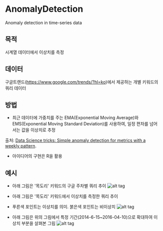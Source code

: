 # AnomalyDetection
Anomaly detection in time-series data

## 목적

시계열 데이터에서 이상치를 측정

## 데이터

구글트랜드(https://www.google.com/trends/?hl=ko)에서 제공하는 개별 키워드의 쿼리 데이터

## 방법 

- 최근 데이터에 가중치를 주는 EMA(Exponential Moving Average)와 EMS(Exponential Moving Standard Deviation)를 사용하여, 일정 편차를 넘어서는 값을 이상치로 추정

출처: [Data Science tricks: Simple anomaly detection for metrics with a weekly pattern](https://medium.com/@iliasfl/data-science-tricks-simple-anomaly-detection-for-metrics-with-a-weekly-pattern-2e236970d77#.qr5894fe2).

- 아이디어의 구현은 R을 활용

## 예시

- 아래 그림은 '목도리' 키워드의 구글 주차별 쿼리 추이
![alt tag](https://dl.dropboxusercontent.com/u/1049842/%EB%B8%94%EB%A1%9C%EA%B7%B8/anomalydetection/scarf_full.png)


- 아래 그림은 '목도리' 키워드에서 이상치를 측정한 쿼리 추이
- 푸른색 포인트는 이상치를 의미. 붉은색 포인트는 비이상치
![alt tag](https://dl.dropboxusercontent.com/u/1049842/%EB%B8%94%EB%A1%9C%EA%B7%B8/anomalydetection/scarf_detection.png)


- 아래 그림은 위의 그림에서 특정 기간(2014-6-15~2016-04-10)으로 확대하여 이상치 부분을 살펴본 그림
![alt tag](https://dl.dropboxusercontent.com/u/1049842/%EB%B8%94%EB%A1%9C%EA%B7%B8/anomalydetection/scarf_zoom.png)
